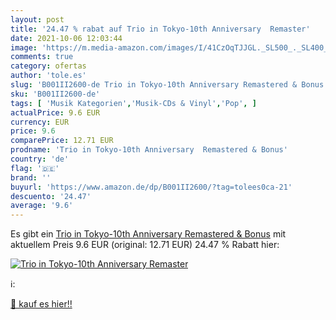 ```yaml
---
layout: post
title: '24.47 % rabat auf Trio in Tokyo-10th Anniversary  Remaster'
date: 2021-10-06 12:03:44
image: 'https://m.media-amazon.com/images/I/41CzOqTJJGL._SL500_._SL400_.jpg'
comments: true
category: ofertas
author: 'tole.es'
slug: 'B001II2600-de Trio in Tokyo-10th Anniversary Remastered & Bonus'
sku: 'B001II2600-de'
tags: [ 'Musik Kategorien','Musik-CDs & Vinyl','Pop', ]
actualPrice: 9.6 EUR
currency: EUR
price: 9.6
comparePrice: 12.71 EUR
prodname: 'Trio in Tokyo-10th Anniversary  Remastered & Bonus'
country: 'de'
flag: '🇩🇪'
brand: ''
buyurl: 'https://www.amazon.de/dp/B001II2600/?tag=tolees0ca-21'
descuento: '24.47'
average: '9.6'
---
```


Es gibt ein [Trio in Tokyo-10th Anniversary  Remastered & Bonus](https://www.amazon.de/dp/B001II2600/?tag=tolees0ca-21) mit aktuellem Preis 9.6 EUR (original: 12.71 EUR) 24.47 % Rabatt hier:

[![Trio in Tokyo-10th Anniversary  Remaster](https://m.media-amazon.com/images/I/41CzOqTJJGL._SL500_._SL400_.jpg)](https://www.amazon.de/dp/B001II2600/?tag=tolees0ca-21)

ℹ️:


[🛒 kauf es hier!!](https://www.amazon.de/dp/B001II2600/?tag=tolees0ca-21)
